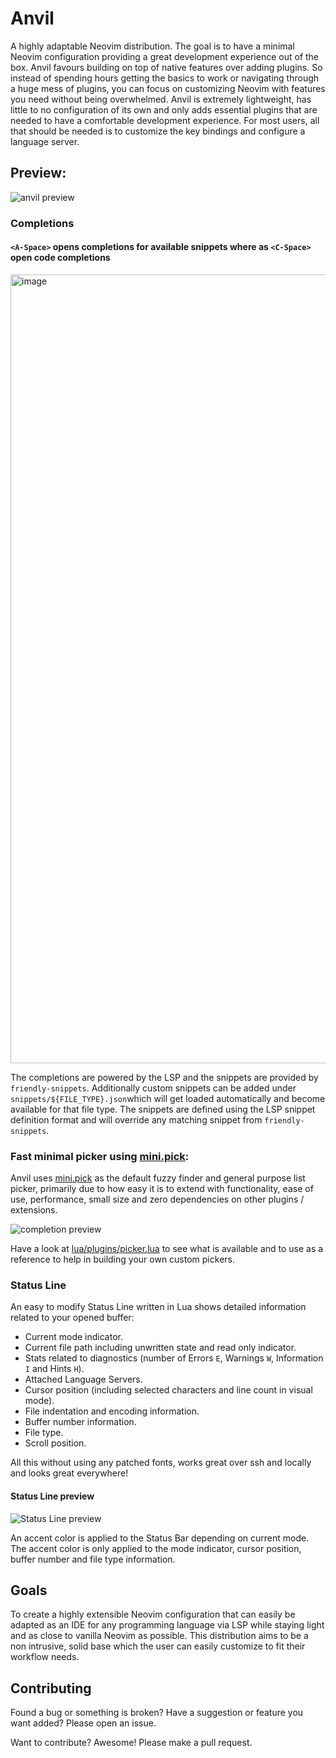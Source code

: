 # Anvil
A highly adaptable Neovim distribution. The goal is to have a minimal Neovim configuration providing a great development experience out of the box. Anvil favours building on top of native features over adding plugins. So instead of spending hours getting the basics to work or navigating through a huge mess of plugins, you can focus on customizing Neovim with features you need without being overwhelmed. Anvil is extremely lightweight, has little to no configuration of its own and only adds essential plugins that are needed to have a comfortable development experience. For most users, all that should be needed is to customize the key bindings and configure a language server.

## Preview:
![anvil preview](https://github.com/user-attachments/assets/710967a1-7f6d-4a70-827f-247de3ae982b)

### Completions
#### `<A-Space>` opens completions for available snippets where as `<C-Space>` open code completions

<img width="1262" alt="image" src="https://github.com/user-attachments/assets/d6e99dea-58ee-4c4b-a03a-64cedfd45827" />

The completions are powered by the LSP and the snippets are provided by `friendly-snippets`. Additionally custom snippets can be added under `snippets/${FILE_TYPE}.json`which will get loaded automatically and become available for that file type. The snippets are defined using the LSP snippet definition format and will override any matching snippet from `friendly-snippets`.

### Fast minimal picker using [mini.pick](https://github.com/echasnovski/mini.pick):
Anvil uses [mini.pick](https://github.com/echasnovski/mini.pick) as the default fuzzy finder and general purpose list picker, primarily due to how easy it is to extend with functionality, ease of use, performance, small size and zero dependencies on other plugins / extensions.

![completion preview](https://github.com/user-attachments/assets/978b0aca-2dba-4fb8-85fc-f193cb246a8f)

Have a look at [lua/plugins/picker.lua](https://github.com/talha-akram/anvil/blob/master/lua/plugins/picker.lua) to see what is available and to use as a reference to help in building your own custom pickers.

### Status Line
An easy to modify Status Line written in Lua shows detailed information related to your opened buffer:
- Current mode indicator.
- Current file path including unwritten state and read only indicator.
- Stats related to diagnostics (number of Errors `E`, Warnings `W`, Information `I` and Hints `H`).
- Attached Language Servers.
- Cursor position (including selected characters and line count in visual mode).
- File indentation and encoding information.
- Buffer number information.
- File type.
- Scroll position.

All this without using any patched fonts, works great over ssh and locally and looks great everywhere!

#### Status Line preview
![Status Line preview](https://github.com/user-attachments/assets/5e37fde3-ea61-4a03-9adb-6c9b1eb6ffe8)

An accent color is applied to the Status Bar depending on current mode. The accent color is only applied to the mode indicator, cursor position, buffer number and file type information.

## Goals
To create a highly extensible Neovim configuration that can easily be adapted as an IDE for
any programming language via LSP while staying light and as close to vanilla Neovim as possible.
This distribution aims to be a non intrusive, solid base which the user can easily customize to
fit their workflow needs.

## Contributing
Found a bug or something is broken?
Have a suggestion or feature you want added?
Please open an issue.

Want to contribute? Awesome! Please make a pull request.
